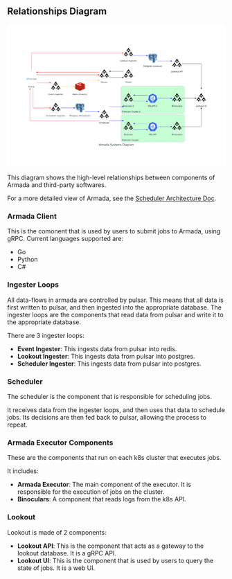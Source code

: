 ## Relationships Diagram

![Systems Diagram](./diagrams/relationships/armada_system.png)

This diagram shows the high-level relationships between components of Armada and third-party softwares.

For a more detailed view of Armada, see the [Scheduler Architecture Doc](./architecture.md).

### Armada Client

This is the comonent that is used by users to submit jobs to Armada, using gRPC. Current languages supported are:
- Go
- Python
- C#

### Ingester Loops

All data-flows in armada are controlled by pulsar. This means that all data is first written to pulsar, and then ingested into the appropriate database. The ingester loops are the components that read data from pulsar and write it to the appropriate database.

There are 3 ingester loops:
- **Event Ingester**: This ingests data from pulsar into redis.
- **Lookout Ingester**: This ingests data from pulsar into postgres.
- **Scheduler Ingester**: This ingests data from pulsar into postgres.

### Scheduler

The scheduler is the component that is responsible for scheduling jobs.

It receives data from the ingester loops, and then uses that data to schedule jobs. Its decisions are then fed back to pulsar, allowing the process to repeat.

### Armada Executor Components

These are the components that run on each k8s cluster that executes jobs.

It includes:
- **Armada Executor**: The main component of the executor. It is responsible for the execution of jobs on the cluster.
- **Binoculars**: A component that reads logs from the k8s API.

### Lookout

Lookout is made of 2 components:
- **Lookout API**: This is the component that acts as a gateway to the lookout database. It is a gRPC API.
- **Lookout UI**: This is the component that is used by users to query the state of jobs. It is a web UI.
